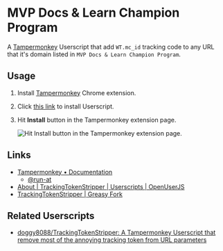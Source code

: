 # MVP Docs & Learn Champion Program

A [Tampermonkey](https://www.tampermonkey.net/) Userscript that add `WT.mc_id` tracking code to any URL that it's domain listed in `MVP Docs & Learn Champion Program`.

## Usage

1. Install [Tampermonkey](https://chrome.google.com/webstore/detail/tampermonkey/dhdgffkkebhmkfjojejmpbldmpobfkfo) Chrome extension.

2. Click [this link](https://github.com/doggy8088/MVPDocsLearnChampionProgram/raw/main/MVPDocsLearnChampionProgram.user.js) to install Userscript.

3. Hit **Install** button in the Tampermonkey extension page.

    ![Hit Install button in the Tampermonkey extension page.](https://user-images.githubusercontent.com/88981/102308679-26044d00-3fa2-11eb-8708-de866f9439d5.png)

## Links

- [Tampermonkey • Documentation](https://www.tampermonkey.net/documentation.php)
  - [@run-at](https://www.tampermonkey.net/documentation.php#_run_at)
- [About | TrackingTokenStripper | Userscripts | OpenUserJS](https://openuserjs.org/scripts/doggy8088/TrackingTokenStripper)
- [TrackingTokenStripper | Greasy Fork](https://greasyfork.org/en/scripts/409925-trackingtokenstripper)

## Related Userscripts

- [doggy8088/TrackingTokenStripper: A Tampermonkey Userscript that remove most of the annoying tracking token from URL parameters](https://github.com/doggy8088/TrackingTokenStripper)
